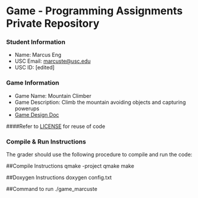 # Game - Programming Assignments Private Repository
### Student Information
  + Name: Marcus Eng
  + USC Email: marcuste@usc.edu
  + USC ID: [edited]

### Game Information
  + Game Name: Mountain Climber
  + Game Description: Climb the mountain avoiding objects and capturing powerups
  + [Game Design Doc](GameDesignDoc.md)

####Refer to [LICENSE](LICENSE) for reuse of code

### Compile & Run Instructions
The grader should use the following procedure to compile and run the code:

##Compile Instructions
qmake -project
qmake
make

##Doxygen Instructions
doxygen config.txt

##Command to run
./game_marcuste
